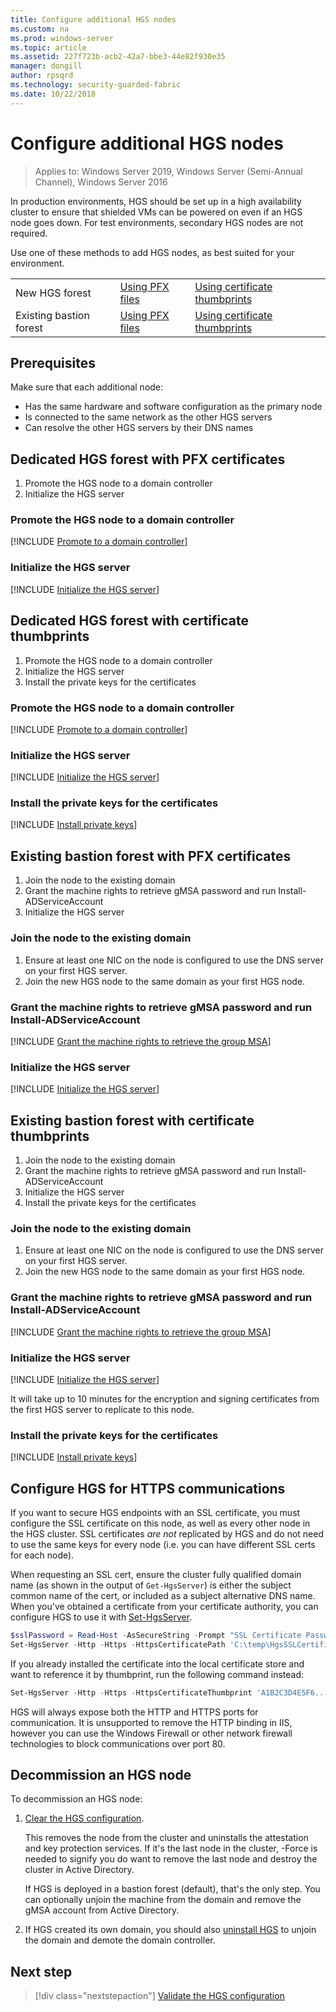 ```yaml
---
title: Configure additional HGS nodes
ms.custom: na
ms.prod: windows-server
ms.topic: article
ms.assetid: 227f723b-acb2-42a7-bbe3-44e82f930e35
manager: dongill
author: rpsqrd
ms.technology: security-guarded-fabric
ms.date: 10/22/2018
---
```


# Configure additional HGS nodes

>Applies to: Windows Server 2019, Windows Server (Semi-Annual Channel), Windows Server 2016

In production environments, HGS should be set up in a high availability cluster to ensure that shielded VMs can be powered on even if an HGS node goes down. For test environments, secondary HGS nodes are not required.

Use one of these methods to add HGS nodes, as best suited for your environment.

|                |                         |                              | 
|----------------|-------------------------|------------------------------|
|New HGS forest  | [Using PFX files](#dedicated-hgs-forest-with-pfx-certificates) | [Using certificate thumbprints](#dedicated-hgs-forest-with-certificate-thumbprints) |
|Existing bastion forest |  [Using PFX files](#existing-bastion-forest-with-pfx-certificates) | [Using certificate thumbprints](#existing-bastion-forest-with-certificate-thumbprints) |

## Prerequisites

Make sure that each additional node: 
- Has the same hardware and software configuration as the primary node 
- Is connected to the same network as the other HGS servers
- Can resolve the other HGS servers by their DNS names

## Dedicated HGS forest with PFX certificates

1. Promote the HGS node to a domain controller
2. Initialize the HGS server

### Promote the HGS node to a domain controller

[!INCLUDE [Promote to a domain controller](../../../includes/guarded-fabric-promote-domain-controller.md)] 

### Initialize the HGS server

[!INCLUDE [Initialize the HGS server](../../../includes/guarded-fabric-initialize-hgs-on-the-node.md)] 

## Dedicated HGS forest with certificate thumbprints
 
1. Promote the HGS node to a domain controller
2. Initialize the HGS server
3. Install the private keys for the certificates

### Promote the HGS node to a domain controller

[!INCLUDE [Promote to a domain controller](../../../includes/guarded-fabric-promote-domain-controller.md)] 

### Initialize the HGS server

[!INCLUDE [Initialize the HGS server](../../../includes/guarded-fabric-initialize-hgs-on-the-node.md)] 

### Install the private keys for the certificates

[!INCLUDE [Install private keys](../../../includes/guarded-fabric-install-private-keys.md)]

## Existing bastion forest with PFX certificates

1. Join the node to the existing domain
2. Grant the machine rights to retrieve gMSA password and run Install-ADServiceAccount
3. Initialize the HGS server

### Join the node to the existing domain

1. Ensure at least one NIC on the node is configured to use the DNS server on your first HGS server.
2. Join the new HGS node to the same domain as your first HGS node. 

### Grant the machine rights to retrieve gMSA password and run Install-ADServiceAccount

[!INCLUDE [Grant the machine rights to retrieve the group MSA](../../../includes/guarded-fabric-grant-machine-rights-to-retrieve-gmsa.md)] 

### Initialize the HGS server

[!INCLUDE [Initialize the HGS server](../../../includes/guarded-fabric-initialize-hgs-on-the-node.md)] 

## Existing bastion forest with certificate thumbprints

1. Join the node to the existing domain
2. Grant the machine rights to retrieve gMSA password and run Install-ADServiceAccount
3. Initialize the HGS server
4. Install the private keys for the certificates

### Join the node to the existing domain

1. Ensure at least one NIC on the node is configured to use the DNS server on your first HGS server.
2. Join the new HGS node to the same domain as your first HGS node. 

### Grant the machine rights to retrieve gMSA password and run Install-ADServiceAccount

[!INCLUDE [Grant the machine rights to retrieve the group MSA](../../../includes/guarded-fabric-grant-machine-rights-to-retrieve-gmsa.md)] 

### Initialize the HGS server

[!INCLUDE [Initialize the HGS server](../../../includes/guarded-fabric-initialize-hgs-on-the-node.md)] 

It will take up to 10 minutes for the encryption and signing certificates from the first HGS server to replicate to this node.

### Install the private keys for the certificates

[!INCLUDE [Install private keys](../../../includes/guarded-fabric-install-private-keys.md)]

## Configure HGS for HTTPS communications

If you want to secure HGS endpoints with an SSL certificate, you must configure the SSL certificate on this node, as well as every other node in the HGS cluster.
SSL certificates *are not* replicated by HGS and do not need to use the same keys for every node (i.e. you can have different SSL certs for each node).

When requesting an SSL cert, ensure the cluster fully qualified domain name (as shown in the output of `Get-HgsServer`) is either the subject common name of the cert, or included as a subject alternative DNS name.
When you've obtained a certificate from your certificate authority, you can configure HGS to use it with [Set-HgsServer](https://technet.microsoft.com/itpro/powershell/windows/hgsserver/set-hgsserver).

```powershell
$sslPassword = Read-Host -AsSecureString -Prompt "SSL Certificate Password"
Set-HgsServer -Http -Https -HttpsCertificatePath 'C:\temp\HgsSSLCertificate.pfx' -HttpsCertificatePassword $sslPassword
```

If you already installed the certificate into the local certificate store and want to reference it by thumbprint, run the following command instead:

```powershell
Set-HgsServer -Http -Https -HttpsCertificateThumbprint 'A1B2C3D4E5F6...'
```

HGS will always expose both the HTTP and HTTPS ports for communication.
It is unsupported to remove the HTTP binding in IIS, however you can use the Windows Firewall or other network firewall technologies to block communications over port 80.

## Decommission an HGS node

To decommission an HGS node:

1. [Clear the HGS configuration](guarded-fabric-manage-hgs.md#clearing-the-hgs-configuration).

   This removes the node from the cluster and uninstalls the attestation and key protection services. 
   If it's the last node in the cluster, -Force is needed to signify you do want to remove the last node and destroy the cluster in Active Directory. 
   
   If HGS is deployed in a bastion forest (default), that's the only step. 
   You can optionally unjoin the machine from the domain and remove the gMSA account from Active Directory.

1. If HGS created its own domain, you should also [uninstall HGS](guarded-fabric-manage-hgs.md#clearing-the-hgs-configuration) to unjoin the domain and demote the domain controller.



## Next step

> [!div class="nextstepaction"]
> [Validate the HGS configuration](guarded-fabric-verify-hgs-configuration.md)

